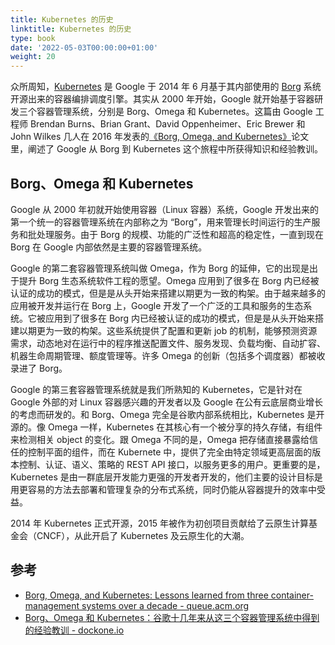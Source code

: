 ```yaml
---
title: Kubernetes 的历史
linktitle: Kubernetes 的历史
type: book
date: '2022-05-03T00:00:00+01:00'
weight: 20
---
```


众所周知，[Kubernetes](http://kubernetes.io) 是 Google 于 2014 年 6 月基于其内部使用的 [Borg](https://research.google.com/pubs/pub43438.html) 系统开源出来的容器编排调度引擎。其实从 2000 年开始，Google 就开始基于容器研发三个容器管理系统，分别是 Borg、Omega 和 Kubernetes。这篇由 Google 工程师 Brendan Burns、Brian Grant、David Oppenheimer、Eric Brewer 和 John Wilkes 几人在 2016 年发表的[《Borg, Omega, and Kubernetes》](https://static.googleusercontent.com/media/research.google.com/en//pubs/archive/44843.pdf)论文里，阐述了 Google 从 Borg 到 Kubernetes 这个旅程中所获得知识和经验教训。

## Borg、Omega 和 Kubernetes

Google 从 2000 年初就开始使用容器（Linux 容器）系统，Google 开发出来的第一个统一的容器管理系统在内部称之为 “Borg”，用来管理长时间运行的生产服务和批处理服务。由于 Borg 的规模、功能的广泛性和超高的稳定性，一直到现在 Borg 在 Google 内部依然是主要的容器管理系统。

Google 的第二套容器管理系统叫做 Omega，作为 Borg 的延伸，它的出现是出于提升 Borg 生态系统软件工程的愿望。Omega 应用到了很多在 Borg 内已经被认证的成功的模式，但是是从头开始来搭建以期更为一致的构架。由于越来越多的应用被开发并运行在 Borg 上，Google 开发了一个广泛的工具和服务的生态系统。它被应用到了很多在 Borg 内已经被认证的成功的模式，但是是从头开始来搭建以期更为一致的构架。这些系统提供了配置和更新 job 的机制，能够预测资源需求，动态地对在运行中的程序推送配置文件、服务发现、负载均衡、自动扩容、机器生命周期管理、额度管理等。许多 Omega 的创新（包括多个调度器）都被收录进了 Borg。

Google 的第三套容器管理系统就是我们所熟知的 Kubernetes，它是针对在 Google 外部的对 Linux 容器感兴趣的开发者以及 Google 在公有云底层商业增长的考虑而研发的。和 Borg、Omega 完全是谷歌内部系统相比，Kubernetes 是开源的。像 Omega 一样，Kubernetes 在其核心有一个被分享的持久存储，有组件来检测相关 object 的变化。跟 Omega 不同的是，Omega 把存储直接暴露给信任的控制平面的组件，而在 Kubernete 中，提供了完全由特定领域更高层面的版本控制、认证、语义、策略的 REST API 接口，以服务更多的用户。更重要的是，Kubernetes 是由一群底层开发能力更强的开发者开发的，他们主要的设计目标是用更容易的方法去部署和管理复杂的分布式系统，同时仍能从容器提升的效率中受益。

2014 年 Kubernetes 正式开源，2015 年被作为初创项目贡献给了云原生计算基金会（CNCF），从此开启了 Kubernetes 及云原生化的大潮。

## 参考

- [Borg, Omega, and Kubernetes: Lessons learned from three container-management systems over a decade - queue.acm.org](https://queue.acm.org/detail.cfm?id=2898444)
- [Borg、Omega 和 Kubernetes：谷歌十几年来从这三个容器管理系统中得到的经验教训 - dockone.io](http://dockone.io/article/1153)